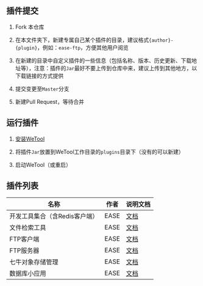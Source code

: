 ## 插件提交

1. Fork 本仓库

2. 在本文件夹下，新建专属自己某个插件的目录，建议格式`{author}-{plugin}`，例如：`ease-ftp`，方便其他用户阅览

3. 在新建的目录中自定义插件的一些信息（包括名称、版本、历史更新、下载地址等），注意：插件的`Jar`最好不要上传到仓库中来，建议上传到其他地方，以下载链接的方式提供

4. 提交变更至`Master`分支

5. 新建Pull Request，等待合并

## 运行插件

1. [安装WeTool](https://gitee.com/code4everything/wetool)

2. 将插件`Jar`放置到WeTool工作目录的`plugins`目录下（没有的可以新建）

3. 启动WeTool（或重启）

## 插件列表

|名称|作者|说明文档|
|---|---|---|
|开发工具集合（含Redis客户端）|EASE|[文档](ease-devtool/readme.md)|
|文件检索工具|EASE|[文档](ease-everywhere/readme.md)|
|FTP客户端|EASE|[文档](ease-ftp-client/readme.md)|
|FTP服务器|EASE|[文档](ease-ftp-server/readme.md)|
|七牛对象存储管理|EASE|[文档](ease-qiniu/readme.md)|
|数据库小应用|EASE|[文档](ease-dbops/readme.md)|
